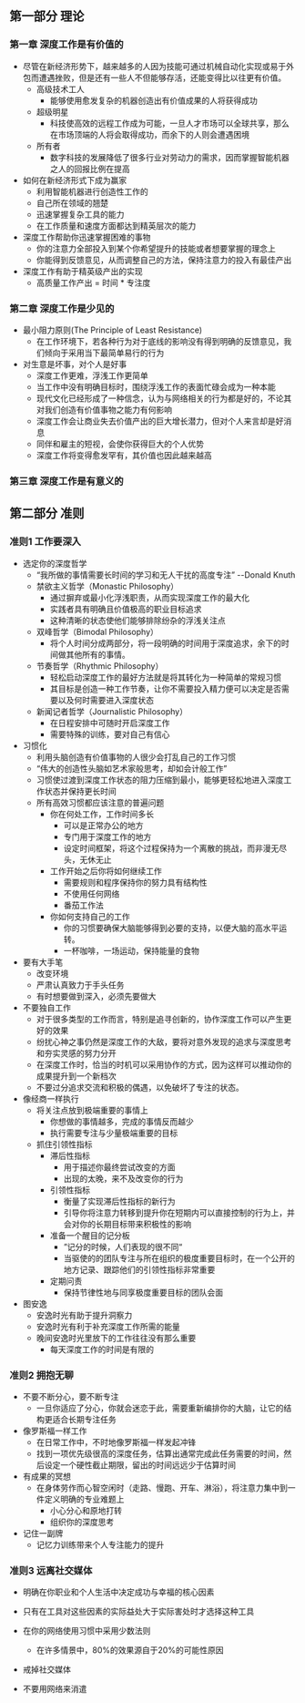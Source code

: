 ## 第一部分 理论
### 第一章 深度工作是有价值的
* 尽管在新经济形势下，越来越多的人因为技能可通过机械自动化实现或易于外包而遭遇挫败，但是还有一些人不但能够存活，还能变得比以往更有价值。
  * 高级技术工人
    * 能够使用愈发复杂的机器创造出有价值成果的人将获得成功
  * 超级明星
    * 科技使高效的远程工作成为可能，一旦人才市场可以全球共享，那么在市场顶端的人将会取得成功，而余下的人则会遭遇困境
  * 所有者
    * 数字科技的发展降低了很多行业对劳动力的需求，因而掌握智能机器之人的回报比例在提高
* 如何在新经济形式下成为赢家
  * 利用智能机器进行创造性工作的
  * 自己所在领域的翘楚
  * 迅速掌握复杂工具的能力
  * 在工作质量和速度方面都达到精英层次的能力
* 深度工作帮助你迅速掌握困难的事物
  * 你的注意力全部投入到某个你希望提升的技能或者想要掌握的理念上
  * 你能得到反馈意见，从而调整自己的方法，保持注意力的投入有最佳产出
* 深度工作有助于精英级产出的实现
  * 高质量工作产出 = 时间 * 专注度

### 第二章 深度工作是少见的
* 最小阻力原则(The Principle of Least Resistance)
  * 在工作环境下，若各种行为对于底线的影响没有得到明确的反馈意见，我们倾向于采用当下最简单易行的行为
* 对生意是坏事，对个人是好事
  * 深度工作更难，浮浅工作更简单
  * 当工作中没有明确目标时，围绕浮浅工作的表面忙碌会成为一种本能
  * 现代文化已经形成了一种信念，认为与网络相关的行为都是好的，不论其对我们创造有价值事物之能力有何影响
  * 深度工作会让商业失去价值产出的巨大增长潜力，但对个人来言却是好消息
  * 同伴和雇主的短视，会使你获得巨大的个人优势
  * 深度工作将变得愈发罕有，其价值也因此越来越高

### 第三章 深度工作是有意义的

## 第二部分 准则
### 准则1 工作要深入
* 选定你的深度哲学
  * “我所做的事情需要长时间的学习和无人干扰的高度专注” --Donald Knuth
  * 禁欲主义哲学（Monastic Philosophy）
    * 通过摒弃或最小化浮浅职责，从而实现深度工作的最大化
    * 实践者具有明确且价值极高的职业目标追求
    * 这种清晰的状态使他们能够排除纷杂的浮浅关注点
  * 双峰哲学（Bimodal Philosophy）
    * 将个人时间分成两部分，将一段明确的时间用于深度追求，余下的时间做其他所有的事情。
  * 节奏哲学（Rhythmic Philosophy）
    * 轻松启动深度工作的最好方法就是将其转化为一种简单的常规习惯
    * 其目标是创造一种工作节奏，让你不需要投入精力便可以决定是否需要以及何时需要进入深度状态
  * 新闻记者哲学（Journalistic Philosophy）
    * 在日程安排中可随时开启深度工作
    * 需要特殊的训练，要对自己有信心
* 习惯化
  * 利用头脑创造有价值事物的人很少会打乱自己的工作习惯
  * “伟大的创造性头脑如艺术家般思考，却如会计般工作”
  * 习惯使过渡到深度工作状态的阻力压缩到最小，能够更轻松地进入深度工作状态并保持更长时间
  * 所有高效习惯都应该注意的普遍问题
    * 你在何处工作，工作时间多长
      * 可以是正常办公的地方
      * 专门用于深度工作的地方
      * 设定时间框架，将这个过程保持为一个离散的挑战，而非漫无尽头，无休无止
    * 工作开始之后你将如何继续工作
      * 需要规则和程序保持你的努力具有结构性
      * 不使用任何网络
      * 番茄工作法
    * 你如何支持自己的工作
      * 你的习惯要确保大脑能够得到必要的支持，以便大脑的高水平运转。
      * 一杯咖啡，一场运动，保持能量的食物
* 要有大手笔
  * 改变环境
  * 严肃认真致力于手头任务
  * 有时想要做到深入，必须先要做大
* 不要独自工作
  * 对于很多类型的工作而言，特别是追寻创新的，协作深度工作可以产生更好的效果
  * 纷扰心神之事仍然是深度工作的大敌，要将对意外发现的追求与深度思考和夯实灵感的努力分开
  * 在深度工作时，恰当的时机可以采用协作的方式，因为这样可以推动你的成果提升到一个新档次
  * 不要过分追求交流和积极的偶遇，以免破坏了专注的状态。
* 像经商一样执行
  * 将关注点放到极端重要的事情上
    * 你想做的事情越多，完成的事情反而越少
    * 执行需要专注与少量极端重要的目标
  * 抓住引领性指标
    * 滞后性指标
      * 用于描述你最终尝试改变的方面
      * 出现的太晚，来不及改变你的行为
    * 引领性指标
      * 衡量了实现滞后性指标的新行为
      * 引导你将注意力转移到提升你在短期内可以直接控制的行为上，并会对你的长期目标带来积极性的影响
    * 准备一个醒目的记分板
      * ”记分的时候，人们表现的很不同“
      * 当驱使的的团队专注与所在组织的极度重要目标时，在一个公开的地方记录、跟踪他们的引领性指标非常重要
    * 定期问责
      * 保持节律性地与同享极度重要目标的团队会面
* 图安逸
  * 安逸时光有助于提升洞察力
  * 安逸时光有利于补充深度工作所需的能量
  * 晚间安逸时光里放下的工作往往没有那么重要
    * 每天深度工作的时间是有限的

### 准则2 拥抱无聊
* 不要不断分心，要不断专注
  * 一旦你适应了分心，你就会迷恋于此，需要重新编排你的大脑，让它的结构更适合长期专注任务
* 像罗斯福一样工作
  * 在日常工作中，不时地像罗斯福一样发起冲锋
  * 找到一项优先级很高的深度任务，估算出通常完成此任务需要的时间，然后设定一个硬性截止期限，留出的时间远远少于估算时间
* 有成果的冥想
  * 在身体劳作而心智空闲时（走路、慢跑、开车、淋浴），将注意力集中到一件定义明确的专业难题上
    * 小心分心和原地打转
    * 组织你的深度思考
* 记住一副牌
  * 记忆力训练带来个人专注能力的提升

### 准则3 远离社交媒体
* 明确在你职业和个人生活中决定成功与幸福的核心因素
* 只有在工具对这些因素的实际益处大于实际害处时才选择这种工具

* 在你的网络使用习惯中采用少数法则
  * 在许多情景中，80%的效果源自于20%的可能性原因
* 戒掉社交媒体
* 不要用网络来消遣